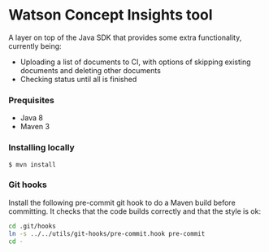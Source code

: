 
# Watson Concept Insights tool

A layer on top of the Java SDK that provides some extra functionality, currently being:

 * Uploading a list of documents to CI, with options of skipping existing documents and deleting other documents
 * Checking status until all is finished

### Prequisites 

 * Java 8
 * Maven 3
 
### Installing locally
 
    $ mvn install
        
### Git hooks

Install the following pre-commit git hook to do a Maven build before committing. It checks that the code builds correctly
and that the style is ok:

```sh
cd .git/hooks
ln -s ../../utils/git-hooks/pre-commit.hook pre-commit
cd -
```

